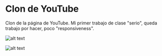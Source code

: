 # Clon de YouTube

Clon de la página de YouTube. Mi primer trabajo de clase "serio", queda trabajo por hacer, poco "responsiveness".

![alt text](https://github.com/rogerrius/youtube-clon/blob/main/IMG_GIT/index.png) 

![alt text](https://github.com/rogerrius/youtube-clon/blob/main/IMG_GIT/video.png)
